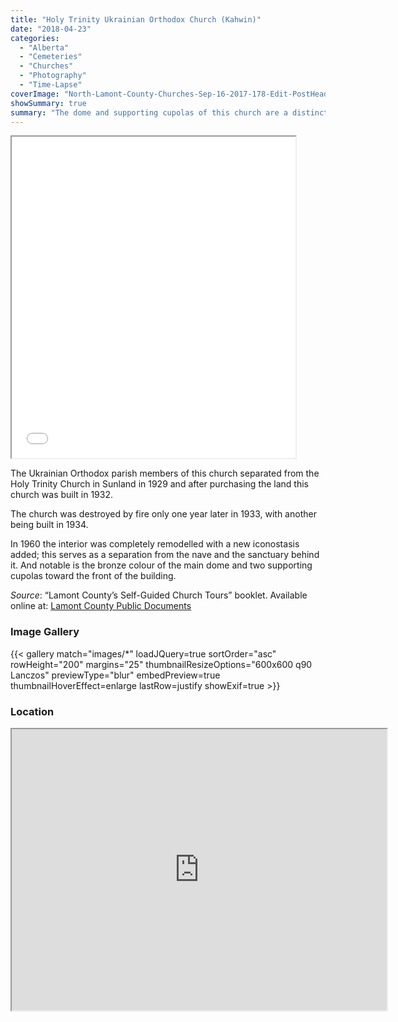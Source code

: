 ```yaml
---
title: "Holy Trinity Ukrainian Orthodox Church (Kahwin)"
date: "2018-04-23"
categories: 
  - "Alberta"
  - "Cemeteries"
  - "Churches"
  - "Photography"
  - "Time-Lapse"
coverImage: "North-Lamont-County-Churches-Sep-16-2017-178-Edit-PostHeader-scaled.jpg"
showSummary: true
summary: "The dome and supporting cupolas of this church are a distinctive bronze colour."
---
```


<iframe src="//www.youtube.com/embed/e6dYbTtdftI" width="90%" height="514" allowfullscreen="allowfullscreen"></iframe>

The Ukrainian Orthodox parish members of this church separated from the Holy Trinity Church in Sunland in 1929 and after purchasing the land this church was built in 1932.

The church was destroyed by fire only one year later in 1933, with another being built in 1934.

In 1960 the interior was completely remodelled with a new iconostasis added; this serves as a separation from the nave and the sanctuary behind it. And notable is the bronze colour of the main dome and two supporting cupolas toward the front of the building.

_Source_: “Lamont County’s Self-Guided Church Tours” booklet. Available online at: [Lamont County Public Documents](https://lamontcounty.civicweb.net/filepro/documents/?preview=18486)

### Image Gallery
{{< gallery match="images/*" loadJQuery=true sortOrder="asc" rowHeight="200" margins="25" thumbnailResizeOptions="600x600 q90 Lanczos" previewType="blur" embedPreview=true thumbnailHoverEffect=enlarge lastRow=justify showExif=true >}}

### Location

<iframe src="https://www.google.com/maps/embed?pb=!1m18!1m12!1m3!1d3821.367682341702!2d-112.28358668367225!3d53.98402133445524!2m3!1f0!2f0!3f0!3m2!1i1024!2i768!4f13.1!3m3!1m2!1s0x0%3A0x0!2zNTPCsDU5JzAyLjUiTiAxMTLCsDE2JzUzLjAiVw!5e1!3m2!1sen!2sca!4v1523151665529" width="600" height="450" allowfullscreen="allowfullscreen"></iframe>
